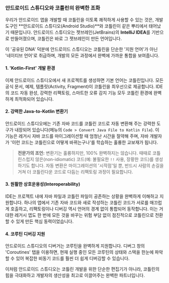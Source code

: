 ### 안드로이드 스튜디오와 코틀린의 완벽한 조화

우리가 안드로이드 앱을 개발할 때 코틀린을 이토록 쾌적하게 사용할 수 있는 것은, 개발 도구인 **안드로이드 스튜디오(Android Studio)**와 코틀린이 같은 뿌리에서 태어났기 때문입니다. 안드로이드 스튜디오는 젯브레인(JetBrains)의 **IntelliJ IDEA**를 기반으로 만들어졌으며, 코틀린은 바로 그 젯브레인이 만든 언어입니다.

이 '공유된 DNA' 덕분에 안드로이드 스튜디오는 코틀린을 단순한 '지원 언어'가 아닌 '네이티브 언어'로 취급하며, 개발의 모든 과정에서 완벽에 가까운 통합을 보여줍니다.

#### 1. 'Kotlin-First' 개발 환경
이제 안드로이드 스튜디오에서 새 프로젝트를 생성하면 기본 언어는 코틀린입니다. 모든 공식 문서, 예제, 템플릿(Activity, Fragment)이 코틀린을 최우선으로 제공합니다. IDE의 코드 자동 완성, 강력한 리팩토링, 스마트한 오류 감지 기능 모두 코틀린 환경에 완벽하게 최적화되어 있습니다.

#### 2. 강력한 Java-to-Kotlin 변환기
안드로이드 스튜디오에는 기존 자바 코드를 코틀린 코드로 자동 변환해 주는 강력한 도구가 내장되어 있습니다(메뉴의 `Code > Convert Java File to Kotlin File`). 이 기능은 레거시 자바 코드를 마이그레이션할 때 엄청난 시간을 절약해 주며, 자바 개발자가 '이런 코드는 코틀린으로 어떻게 바뀌는구나'를 학습하는 훌륭한 교보재가 됩니다.

> **전문가의 조언:** 변환기는 훌륭하지만, 100% 완벽하지는 않습니다. 때때로 코틀린스럽지 않은(non-idiomatic) 코드(예: 불필요한 `!!` 사용, 장황한 코드)를 생성하기도 합니다. 자동 변환은 마이그레이션의 '시작점'일 뿐, 반드시 사람의 손길을 거쳐 더 코틀린다운 코드로 다듬는 리팩토링 과정이 필요합니다.

#### 3. 원활한 상호운용성(Interoperability)
IDE는 프로젝트 내에 자바 파일과 코틀린 파일이 공존하는 상황을 완벽하게 이해하고 지원합니다. 하나의 앱에서 기존 자바 코드와 새로 작성하는 코틀린 코드가 서로를 매끄럽게 호출하고, 리팩토링이나 디버깅 역시 언어의 경계 없이 통합되어 동작합니다. 이는 거대한 레거시 앱도 한 번에 모든 것을 바꾸는 위험 부담 없이 점진적으로 코틀린으로 전환할 수 있게 만든 핵심 동력이었습니다.

#### 4. 코루틴 디버깅 지원
안드로이드 스튜디오의 디버거는 코루틴을 완벽하게 지원합니다. 디버그 창의 'Coroutines' 탭을 이용하면, 현재 실행 중인 모든 코루틴의 상태와 스택을 한눈에 파악할 수 있어 복잡한 비동기 코드를 훨씬 더 쉽게 디버깅할 수 있습니다.

이처럼 안드로이드 스튜디오는 코틀린 개발을 위한 단순한 편집기가 아니라, 코틀린의 힘을 극대화하고 개발자의 생산성을 최고로 이끌어주는 완벽한 파트너입니다.